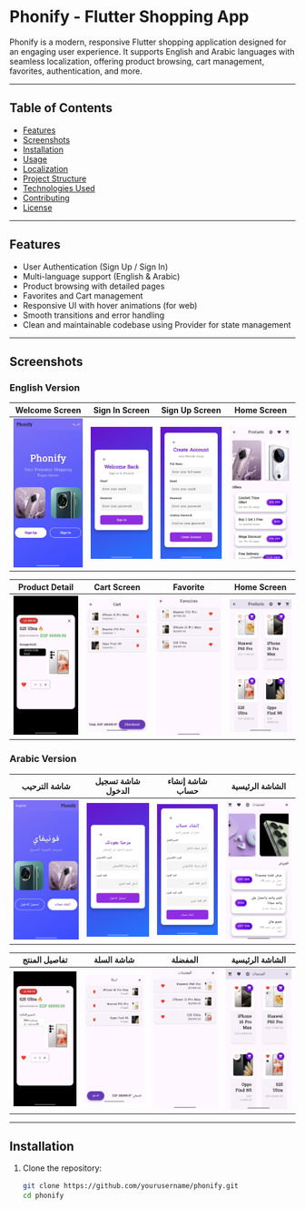 # Phonify - Flutter Shopping App

Phonify is a modern, responsive Flutter shopping application designed for an engaging user experience. It supports English and Arabic languages with seamless localization, offering product browsing, cart management, favorites, authentication, and more.

---

## Table of Contents
- [Features](#features)
- [Screenshots](#screenshots)
- [Installation](#installation)
- [Usage](#usage)
- [Localization](#localization)
- [Project Structure](#project-structure)
- [Technologies Used](#technologies-used)
- [Contributing](#contributing)
- [License](#license)

---

## Features

- User Authentication (Sign Up / Sign In)  
- Multi-language support (English & Arabic)  
- Product browsing with detailed pages  
- Favorites and Cart management  
- Responsive UI with hover animations (for web)  
- Smooth transitions and error handling  
- Clean and maintainable codebase using Provider for state management  

---

## Screenshots

### English Version

| Welcome Screen          | Sign In Screen           | Sign Up Screen           | Home Screen             |
|------------------------|-------------------------|-------------------------|-------------------------|
| ![welcome_en1](assets/images/welcome_en.jpg) | ![signin_en](assets/images/login_en.jpg) | ![signup_en](assets/images/signup_en.jpg) | ![home_en](assets/images/homeTop_en.jpg) |

| Product Detail          | Cart Screen              | Favorite                 | Home Screen      |
|------------------------|-------------------------|--------------------------|-------------------------|
| ![product_detail_en](assets/images/productDetialed_en.jpg) | ![cart_en](assets/images/cart_en.jpg) | ![checkout_en](assets/images/fav_en.jpg) | ![order_confirm_en](assets/images/homeProducts_en.jpg) |

### Arabic Version

| شاشة الترحيب          | شاشة تسجيل الدخول        | شاشة إنشاء حساب           | الشاشة الرئيسية         |
|------------------------|-------------------------|-------------------------|-------------------------|
| ![welcome_ar1](assets/images/welcome_ar.jpg) | ![signin_ar](assets/images/login_ar.jpg) | ![signup_ar](assets/images/signup_ar.jpg) | ![home_ar](assets/images/homeTop_ar.jpg) |

| تفاصيل المنتج           | شاشة السلة               | المفضلة               | الشاشة الرئيسية             |
|------------------------|-------------------------|-------------------------|-------------------------|
| ![product_detail_ar](assets/images/productDetialed_ar.jpg) | ![cart_ar](assets/images/cart_ar.jpg) | ![checkout_ar](assets/images/fav_ar.jpg) | ![order_confirm_ar](assets/images/homeProducts_ar.jpg) |

---

## Installation

1. Clone the repository:
   ```bash
   git clone https://github.com/yourusername/phonify.git
   cd phonify
